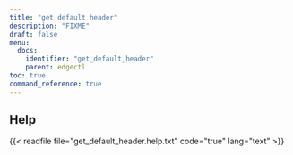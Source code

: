 ```yaml
---
title: "get default header"
description: "FIXME"
draft: false
menu:
  docs:
    identifier: "get_default_header"
    parent: edgectl
toc: true
command_reference: true
---
```


## Help

{{< readfile file="get_default_header.help.txt" code="true" lang="text" >}}
